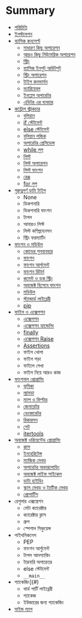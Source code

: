 # Summary

* [পরিচিতি](README.md)
* [ইনস্টলেশন](installation.md)
* [ব্যাসিক কনসেপ্ট](basic-concept.md)
   * [সাধারণ কিছু অপারেশন](basic-operation.md)
   * [আরও কিছু নিউমেরিক অপারেশন](exp-operation.md)
   * [স্ট্রিং](string.md)
   * [ব্যাসিক ইনপুট আউটপুট](basic-input-output.md)
   * [স্ট্রিং অপারেশন](string-operations.md)
   * [টাইপ কনভার্সন](type-conversion.md)
   * [ভ্যারিয়েবল](variable.md)
   * [ইনপ্লেস অপারেটর](inplace-operator.md)
   * [এডিটর এর ব্যবহার](using-editor.md)
* [কন্ট্রোল স্ট্রাকচার](control-structure.md)
   * [বুলিয়ান](booleans.md)
   * [if স্টেটমেন্ট](if.md)
   * [else স্টেটমেন্ট](else.md)
   * [বুলিয়ান লজিক](boolean-logic.md)
   * [অপারেটর প্রেসিডেন্স](operator-precedence.md)
   * [while লুপ](while-loop.md)
   * [লিস্ট](list.md)
   * [লিস্ট অপারেশন](list-operation.md)
   * [লিস্ট ফাংশন](list-function.md)
   * [রেঞ্জ](range.md)
   * [for লুপ](for-loop.md)
* [গুরুত্বপূর্ণ ডাটা টাইপ](data-types.md)
	* None
	* ডিকশনারি 
	* ডিকশনারি ফাংশন
	* টাপল
	* আবারও লিস্ট
	* লিস্ট কম্প্রিহেনসন
	* স্ট্রিং ফরম্যাটিং   
* [ফাংশন ও মডিউল](function-and-module.md)
   * [কোডের পুনব্যবহার](code-reuse.md)
   * [ফাংশন](functions.md)
   * [ফাংশন আর্গুমেন্ট](function-argument.md)
   * [ফাংশন রিটার্ন](function-return.md)
   * [কমেন্ট ও ডক স্ট্রিং](comment-docstring.md)
   * [অবজেক্ট হিসেবে ফাংশন](function-as-object.md)
   * [মডিউল](module.md)
   * [স্ট্যান্ডার্ড লাইব্রেরী](standard-library.md)
   * [pip](pip.md)
* [ফাইল ও এক্সেপশন](file-exception.md)
   * [এক্সেপশন](exception.md)
   * [এক্সেপশন হ্যান্ডেলিং](exception-handling.md)
   * [finally](finally.md)
   * [এক্সেপশন Raise](raise-exception.md)
   * [Assertions](assertions.md)
   * ফাইল খোলা
   * ফাইল পড়া
   * ফাইলে লেখা
   * ফাইল নিয়ে আরও কাজ
* [ফাংশনাল প্রোগ্রামিং](func-prog.md)
   * [ভূমিকা](func-prog-intro.md)
   * [ল্যামডা](lambda.md)
   * [ম্যাপ ও ফিল্টার](map-filter.md)
   * [জেনারেটর](generator.md)
   * [ডেকোরেটর](decorator.md)
   * [রিকারসন](recursion.md)
   * [সেট](set.md)
   * [itertools](itertools.md)
* [অবজেক্ট ওরিয়েন্টেড প্রোগ্রামিং](oop-python.md)
   * [ক্লাস](class.md)
   * [ইনহেরিটেন্স](inheritance.md)
   * [ম্যাজিক মেথড](magic-method.md)
   * [অপারেটর অভারলোডিং](operator-overloading.md)
   * [অবজেক্ট লাইফ সাইকেল](object-life-cycle.md)
   * [ডাটা হাইডিং](data-hiding.md)
   * [স্ক্লাস মেথড ও ট্যাটিক মেথড](class-static-method.md)
   * [প্রোপার্টিস](property.md)
* রেগুলার এক্সপ্রেশন
   * মেটা ক্যারেক্টার
   * ক্যারেক্টার ক্লাস
   * গ্রুপ
   * স্পেশাল সিকুয়েন্স
* পাইথনিকনেস
   * PEP
   * ফাংশন আর্গুমেন্ট
   * টাপল আনপ্যাকিং
   * টারনারি অপারেতর
   * else স্টেটমেন্ট
   * `__main__`
* প্যাকেজিং](#)
   * থার্ড পার্টি লাইব্রেরী
   * প্যাকেজ
   * ইউজারের জন্য প্যাকেজিং
* [মাইন্ড ম্যাপ](python-mind-map.md)

